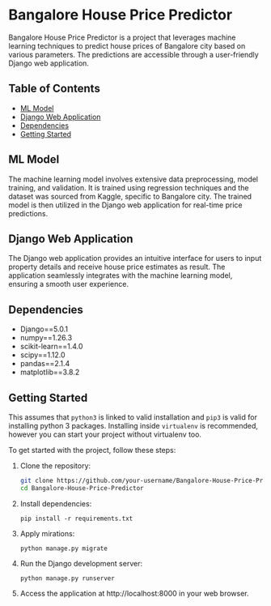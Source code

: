 # Bangalore House Price Predictor

Bangalore House Price Predictor is a project that leverages machine learning techniques to predict house prices of Bangalore city based on various parameters. The predictions are accessible through a user-friendly Django web application.

## Table of Contents
- [ML Model](#ml-model)
- [Django Web Application](#django-web-application)
- [Dependencies](#dependencies)
- [Getting Started](#getting-started)

## ML Model

The machine learning model involves extensive data preprocessing, model training, and validation. It is trained using regression techniques and the dataset was sourced from Kaggle, specific to Bangalore city. The trained model is then utilized in the Django web application for real-time price predictions.

## Django Web Application

The Django web application provides an intuitive interface for users to input property details and receive house price estimates as result. The application seamlessly integrates with the machine learning model, ensuring a smooth user experience.

## Dependencies

- Django==5.0.1
- numpy==1.26.3
- scikit-learn==1.4.0
- scipy==1.12.0
- pandas==2.1.4
- matplotlib==3.8.2

## Getting Started

This assumes that `python3` is linked to valid installation and `pip3` is valid for installing python 3 packages. Installing inside `virtualenv` is recommended, however you can start your project without virtualenv too.

To get started with the project, follow these steps:

1. Clone the repository:
   ```bash
   git clone https://github.com/your-username/Bangalore-House-Price-Predictor.git
   cd Bangalore-House-Price-Predictor
   ```
3. Install dependencies:
   ```
   pip install -r requirements.txt
   ```
4. Apply mirations:
   ```
   python manage.py migrate
   ```
5. Run the Django development server:
   ```
   python manage.py runserver
   ```
6. Access the application at http://localhost:8000 in your web browser.
